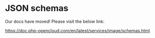 # JSON schemas

Our docs have moved! Please visit the below link:

https://doc.php-opencloud.com/en/latest/services/image/schemas.html

